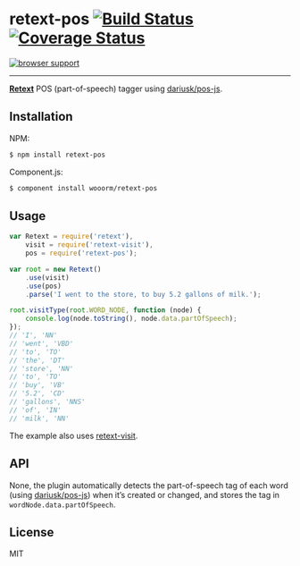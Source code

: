 # retext-pos [![Build Status](https://travis-ci.org/wooorm/retext-pos.svg?branch=master)](https://travis-ci.org/wooorm/retext-pos) [![Coverage Status](https://img.shields.io/coveralls/wooorm/retext-pos.svg)](https://coveralls.io/r/wooorm/retext-pos?branch=master)

[![browser support](https://ci.testling.com/wooorm/retext-pos.png) ](https://ci.testling.com/wooorm/retext-pos)

---

**[Retext](https://github.com/wooorm/retext "Retext")** POS (part-of-speech) tagger using [dariusk/pos-js](https://github.com/dariusk/pos-js).

## Installation

NPM:
```sh
$ npm install retext-pos
```

Component.js:
```sh
$ component install wooorm/retext-pos
```

## Usage

```js
var Retext = require('retext'),
    visit = require('retext-visit'),
    pos = require('retext-pos');

var root = new Retext()
    .use(visit)
    .use(pos)
    .parse('I went to the store, to buy 5.2 gallons of milk.');

root.visitType(root.WORD_NODE, function (node) {
    console.log(node.toString(), node.data.partOfSpeech);
});
// 'I', 'NN'
// 'went', 'VBD'
// 'to', 'TO'
// 'the', 'DT'
// 'store', 'NN'
// 'to', 'TO'
// 'buy', 'VB'
// '5.2', 'CD'
// 'gallons', 'NNS'
// 'of', 'IN'
// 'milk', 'NN'
```

The example also uses [retext-visit](https://github.com/wooorm/retext-visit).

## API
None, the plugin automatically detects the part-of-speech tag of each word (using [dariusk/pos-js](https://github.com/dariusk/pos-js)) when it’s created or changed, and stores the tag in `wordNode.data.partOfSpeech`.

## License

  MIT
